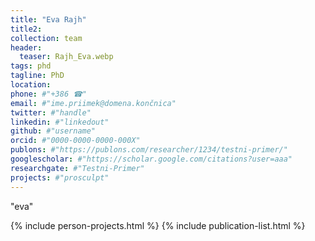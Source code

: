 ```yaml
---
title: "Eva Rajh"
title2: 
collection: team
header:
  teaser: Rajh_Eva.webp 
tags: phd
tagline: PhD
location: 
phone: #"+386 ☎"
email: #"ime.priimek@domena.končnica"
twitter: #"handle"
linkedin: #"linkedout"
github: #"username"
orcid: #"0000-0000-0000-000X"
publons: #"https://publons.com/researcher/1234/testni-primer/"
googlescholar: #"https://scholar.google.com/citations?user=aaa"
researchgate: #"Testni-Primer"
projects: #"prosculpt"
---
```


"eva"

{% include person-projects.html %}
{% include publication-list.html %}